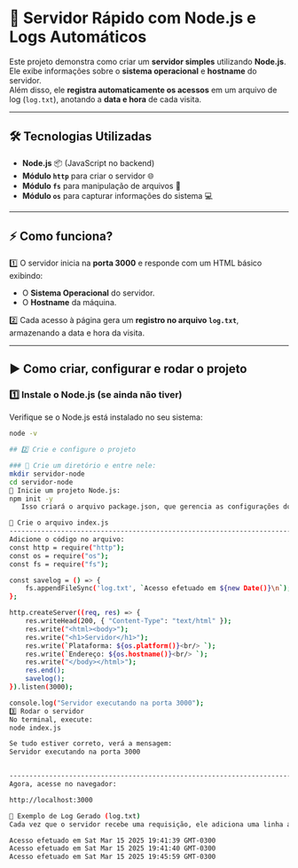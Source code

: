 # 🚀 Servidor Rápido com Node.js e Logs Automáticos

Este projeto demonstra como criar um **servidor simples** utilizando **Node.js**.  
Ele exibe informações sobre o **sistema operacional** e **hostname** do servidor.  
Além disso, ele **registra automaticamente os acessos** em um arquivo de log (`log.txt`), anotando a **data e hora** de cada visita.

---

## 🛠 **Tecnologias Utilizadas**
- **Node.js** 📦 (JavaScript no backend)
- **Módulo `http`** para criar o servidor 🌐
- **Módulo `fs`** para manipulação de arquivos 📄
- **Módulo `os`** para capturar informações do sistema 💻

---

## ⚡ **Como funciona?**
1️⃣ O servidor inicia na **porta 3000** e responde com um HTML básico exibindo:
   - O **Sistema Operacional** do servidor.
   - O **Hostname** da máquina.

2️⃣ Cada acesso à página gera um **registro no arquivo `log.txt`**, armazenando a data e hora da visita.

---

## ▶️ **Como criar, configurar e rodar o projeto**

### 1️⃣ **Instale o Node.js (se ainda não tiver)**
Verifique se o Node.js está instalado no seu sistema:
```sh
node -v

## 2️⃣ Crie e configure o projeto

### 🔹 Crie um diretório e entre nele:
mkdir servidor-node
cd servidor-node
🔹 Inicie um projeto Node.js:
npm init -y
   Isso criará o arquivo package.json, que gerencia as configurações do projeto.

🔹 Crie o arquivo index.js
----------------------------------------------------------------------------------------
Adicione o código no arquivo:
const http = require("http");
const os = require("os");
const fs = require("fs");

const savelog = () => {
    fs.appendFileSync('log.txt', `Acesso efetuado em ${new Date()}\n`);
};

http.createServer((req, res) => {
    res.writeHead(200, { "Content-Type": "text/html" });
    res.write("<html><body>");
    res.write("<h1>Servidor</h1>");
    res.write(`Plataforma: ${os.platform()}<br/> `);
    res.write(`Endereço: ${os.hostname()}<br/> `);
    res.write("</body></html>");
    res.end();
    savelog();
}).listen(3000);

console.log("Servidor executando na porta 3000");
3️⃣ Rodar o servidor
No terminal, execute:
node index.js

Se tudo estiver correto, verá a mensagem:
Servidor executando na porta 3000


----------------------------------------------------------------------------------------
Agora, acesse no navegador:

http://localhost:3000

📜 Exemplo de Log Gerado (log.txt)
Cada vez que o servidor recebe uma requisição, ele adiciona uma linha ao arquivo log.txt:

Acesso efetuado em Sat Mar 15 2025 19:41:39 GMT-0300
Acesso efetuado em Sat Mar 15 2025 19:41:40 GMT-0300
Acesso efetuado em Sat Mar 15 2025 19:45:59 GMT-0300






